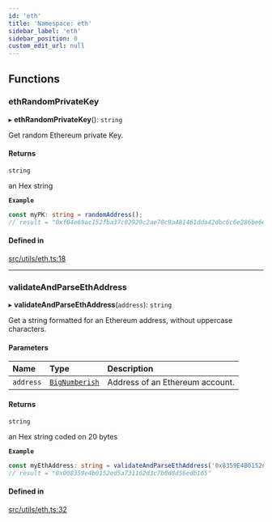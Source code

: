 ```yaml
---
id: 'eth'
title: 'Namespace: eth'
sidebar_label: 'eth'
sidebar_position: 0
custom_edit_url: null
---
```


## Functions

### ethRandomPrivateKey

▸ **ethRandomPrivateKey**(): `string`

Get random Ethereum private Key.

#### Returns

`string`

an Hex string

**`Example`**

```typescript
const myPK: string = randomAddress();
// result = "0xf04e69ac152fba37c02929c2ae78c9a481461dda42dbc6c6e286be6eb2a8ab83"
```

#### Defined in

[src/utils/eth.ts:18](https://github.com/starknet-io/starknet.js/blob/v6.11.0/src/utils/eth.ts#L18)

---

### validateAndParseEthAddress

▸ **validateAndParseEthAddress**(`address`): `string`

Get a string formatted for an Ethereum address, without uppercase characters.

#### Parameters

| Name      | Type                                    | Description                     |
| :-------- | :-------------------------------------- | :------------------------------ |
| `address` | [`BigNumberish`](types.md#bignumberish) | Address of an Ethereum account. |

#### Returns

`string`

an Hex string coded on 20 bytes

**`Example`**

```typescript
const myEthAddress: string = validateAndParseEthAddress('0x8359E4B0152ed5A731162D3c7B0D8D56edB165');
// result = "0x008359e4b0152ed5a731162d3c7b0d8d56edb165"
```

#### Defined in

[src/utils/eth.ts:32](https://github.com/starknet-io/starknet.js/blob/v6.11.0/src/utils/eth.ts#L32)
